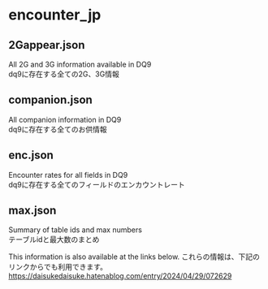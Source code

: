 # encounter_jp

## 2Gappear.json
All 2G and 3G information available in DQ9  
dq9に存在する全ての2G、3G情報  

## companion.json
All companion information in DQ9  
dq9に存在する全てのお供情報  

## enc.json
Encounter rates for all fields in DQ9  
dq9に存在する全てのフィールドのエンカウントレート  

## max.json
Summary of table ids and max numbers  
テーブルidと最大数のまとめ  

This information is also available at the links below.
これらの情報は、下記のリンクからでも利用できます。
https://daisukedaisuke.hatenablog.com/entry/2024/04/29/072629
